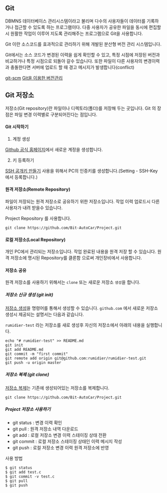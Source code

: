 ## Git

DBMNS 데이터베이스 관리시스템이라고 불리며 다수의 사용자들이 데이터를 기록하거나 접근할 수 있도록 하는 프로그램이다.
다중 사용자가 공유한 파일을 동시에 편집할시 원활한 작업이 이루어 지도록 관리해주는 프로그램으로 Git을 사용합니다.

Git 이란 소스코드를 효과적으로 관리하기 위해 개발된 분산형 버전 관리 시스템입니다.

Git에서는 소스 코드가 변경된 이력을 쉽게 확인할 수 있고, 특정 시점에 저장된 버전과 비교하거나 특정 시점으로 되돌아
갈수 있습니다.
또한 파일이 다른 사용자의 변경이력과 충돌한다면 서버에 업로드 할 때 경고 메시지가 발생합니다(conflict)

[git-scm](https://git-scm.com/)
[Git을 이용한 버전관리](http://backlogtool.com/git-guide/kr/intro/intro1_1.html)

## Git 저장소

저장소(Git repository)란 파일이나 디렉토리(폴더)를 저장해 두는 곳입니다. Git 의 장점은
파일 변경 이력별로 구분되어진다는 점입니다.

#### Git 시작하기

1. 계정 생성

[Github 공식 홈페이지](https://github.com/)에서 새로운 계정을 생성합니다.

2. 키 등록하기

[SSH 공개키 만들기](https://git-scm.com/book/ko/v1/Git-%EC%84%9C%EB%B2%84-SSH-%EA%B3%B5%EA%B0%9C%ED%82%A4-%EB%A7%8C%EB%93%A4%EA%B8%B0)
사용을 위해서 PC의 인증키를 생성합니다.(Setting - SSH-Key 에서 등록합니다.)

#### 원격 저장소(Remote Repository)

파일이 저장되는 원격 저장소로 공유하기 위한 저장소입니다.
작업 이력 업로드시 다른 사용자가 내려 받을수 있습니다.

Project Repository 를 사용합니다.

```
git clone https://github.com/Bit-AutoCar/Project.git
```

#### 로컬 저장소(Local Repository)

개인 PC에서 관리되는 저장소입니다.
작업 완료된 내용을 원격 저장 할 수 있습니다.
원격 저장소에 명시된 Repository를 클론함 으로써 개인장비에서 사용합니다.


#### 저장소 공유

원격 저장소를 사용하기 위해서는 `clone` 또는 새로운 저장소 `생성`을 합니다.

##### 저장소 신규 생성 (git init)

[저장소 생성](https://git-scm.com/docs/git-init)을 명령어를 통해서 생성할 수 있습니다.
`github.com` 에서 새로운 저장소 생성시 제공되는 설명서는 다음과 같습니다.


`rumidier-test` 라는 저장소를 새로 생성후 자신의 저장소에서 아래의 내용을 실행합니다.

```
echo "# rumidier-test" >> README.md
git init
git add README.md
git commit -m "first commit"
git remote add origin git@github.com:rumidier/rumidier-test.git
git push -u origin master
```

##### 저장소 복제 (git clone)

[저장소 복제](https://git-scm.com/docs/git-clone)는 기존에 생성되어있는 저장소를
복제합니다.

```
git clone https://github.com/Bit-AutoCar/Project.git
```

##### Project 저장소 사용하기

  - git status : 변경 이력 확인
  - git pull   : 원격 저장소 내역 다운로드
  - git add    : 로컬 저장소 변경 이력 스테이징 상태 전환
  - git commit : 로컬 저장소 스테이징 상태인 이력 메시지 작성
  - git push   : 로컬 저장소 변경 이력 원격 저장소에 반영

사용 방법

```
$ git status
$ git add test.c
$ git commit -v test.c
$ git pull
$ git push
```
